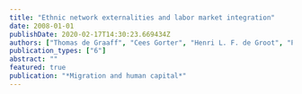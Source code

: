```yaml
---
title: "Ethnic network externalities and labor market integration"
date: 2008-01-01
publishDate: 2020-02-17T14:30:23.669434Z
authors: ["Thomas de Graaff", "Cees Gorter", "Henri L. F. de Groot", "Peter Nijkamp"]
publication_types: ["6"]
abstract: ""
featured: true
publication: "*Migration and human capital*"
---
```


